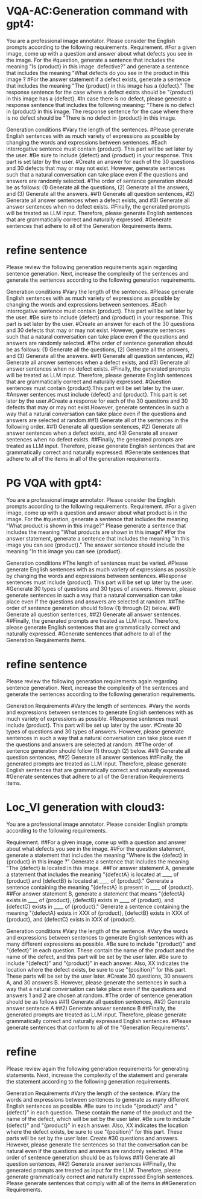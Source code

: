 # VQA-AC:Generation command with gpt4:
You are a professional image annotator. Please consider the English prompts according to the following requirements.
Requirement.
#For a given image, come up with a question and answer about what defects you see in the image.
For the #question, generate a sentence that includes the meaning "Is {product} in this image <image> defective?" and generate a sentence that includes the meaning "What defects do you see in the product in this image <image>?
#For the answer statement if a defect exists, generate a sentence that includes the meaning "The {product} in this image has a {defect}." The response sentence for the case where a defect exists should be "{product} in this image has a {defect}.
#In case there is no defect, please generate a response sentence that includes the following meaning: "There is no defect in {product} in this image. The response sentence for the case where there is no defect should be "There is no defect in {product} in this image.

Generation conditions
#Vary the length of the sentences.
#Please generate English sentences with as much variety of expressions as possible by changing the words and expressions between sentences.
#Each interrogative sentence must contain {product}. This part will be set later by the user.
#Be sure to include {defect} and {product} in your response. This part is set later by the user.
#Create an answer for each of the 30 questions and 30 defects that may or may not exist. However, generate sentences such that a natural conversation can take place even if the questions and answers are randomly selected.
#The order of sentence generation should be as follows: (1) Generate all the questions, (2) Generate all the answers, and (3) Generate all the answers.
##1) Generate all question sentences, #2) Generate all answer sentences when a defect exists, and #3) Generate all answer sentences when no defect exists.
#Finally, the generated prompts will be treated as LLM input. Therefore, please generate English sentences that are grammatically correct and naturally expressed.
#Generate sentences that adhere to all of the Generation Requirements items.

# refine sentence
Please review the following generation requirements again regarding sentence generation. Next, increase the complexity of the sentences and generate the sentences according to the following generation requirements.

Generation conditions
#Vary the length of the sentences.
#Please generate English sentences with as much variety of expressions as possible by changing the words and expressions between sentences.
#Each interrogative sentence must contain {product}. This part will be set later by the user.
#Be sure to include {defect} and {product} in your response. This part is set later by the user.
#Create an answer for each of the 30 questions and 30 defects that may or may not exist. However, generate sentences such that a natural conversation can take place even if the questions and answers are randomly selected.
#The order of sentence generation should be as follows: (1) Generate all the questions, (2) Generate all the answers, and (3) Generate all the answers.
##1) Generate all question sentences, #2) Generate all answer sentences when a defect exists, and #3) Generate all answer sentences when no defect exists.
#Finally, the generated prompts will be treated as LLM input. Therefore, please generate English sentences that are grammatically correct and naturally expressed.
#Question sentences must contain {product}.This part will be set later by the user.
#Answer sentences must include {defect} and {product}. This part is set later by the user.#Create a response for each of the 30 questions and 30 defects that may or may not exist.However, generate sentences in such a way that a natural conversation can take place even if the questions and answers are selected at random.##1) Generate all of the sentences in the following order.
##1) Generate all question sentences, #2) Generate all answer sentences when a defect exists, and #3) Generate all answer sentences when no defect exists.
##Finally, the generated prompts are treated as LLM input. Therefore, please generate English sentences that are grammatically correct and naturally expressed.
#Generate sentences that adhere to all of the items in all of the generation requirements.


# PG VQA  with gpt4:
You are a professional image annotator. Please consider the English prompts according to the following requirements.
Requirement.
#For a given image, come up with a question and answer about what product is in the image.
For the #question, generate a sentence that includes the meaning "What product is shown in this image?" Please generate a sentence that includes the meaning "What products are shown in this image?
#For the answer statement, generate a sentence that includes the meaning "In this image you can see {product}." The answer sentence should include the meaning "In this image you can see {product}.

Generation conditions
#The length of sentences must be varied.
#Please generate English sentences with as much variety of expressions as possible by changing the words and expressions between sentences.
#Response sentences must include {product}. This part will be set up later by the user.
#Generate 30 types of questions and 30 types of answers. However, please generate sentences in such a way that a natural conversation can take place even if the questions and answers are selected at random.
##The order of sentence generation should follow (1) through (2) below.
##1) Generate all question sentences, ##2) Generate all answer sentences.
##Finally, the generated prompts are treated as LLM input. Therefore, please generate English sentences that are grammatically correct and naturally expressed.
#Generate sentences that adhere to all of the Generation Requirements items.

# refine sentence

Please review the following generation requirements again regarding sentence generation. Next, increase the complexity of the sentences and generate the sentences according to the following generation requirements.

Generation Requirements
#Vary the length of sentences.
#Vary the words and expressions between sentences to generate English sentences with as much variety of expressions as possible.
#Response sentences must include {product}. This part will be set up later by the user.
#Create 30 types of questions and 30 types of answers. However, please generate sentences in such a way that a natural conversation can take place even if the questions and answers are selected at random.
##The order of sentence generation should follow (1) through (2) below.
##1) Generate all question sentences, ##2) Generate all answer sentences
##Finally, the generated prompts are treated as LLM input. Therefore, please generate English sentences that are grammatically correct and naturally expressed.
#Generate sentences that adhere to all of the Generation Requirements items.


# Loc_VI generation  with cloud3:

You are a professional image annotator. Please consider English prompts according to the following requirements.

Requirement.
##For a given image, come up with a question and answer about what defects you see in the image.
##For the question statement, generate a statement that includes the meaning "Where is the {defect} in {product} in this image <image>?" Generate a sentence that includes the meaning "The {defect} is located in this image <image>.
##For answer statement A, generate a statement that includes the meaning "{defectA} is located at ____ of {product} and {defectB} is located at ____ of {product}." Generate a sentence containing the meaning "{defectA} is present in ____ of {product}.
##For answer statement B, generate a statement that means "{defectA} exists in ____ of {product}, {defectB} exists in ____ of {product}, and {defectC} exists in ____ of {product}." Generate a sentence containing the meaning "{defectA} exists in XXX of {product}, {defectB} exists in XXX of {product}, and {defectC} exists in XXX of {product}.

Generation conditions
#Vary the length of the sentence.
#Vary the words and expressions between sentences to generate English sentences with as many different expressions as possible.
#Be sure to include "{product}" and "{defect}" in each question. These contain the name of the product and the name of the defect, and this part will be set by the user later.
#Be sure to include "{defect}" and "{product}" in each answer. Also, XX indicates the location where the defect exists, be sure to use "{position}" for this part. These parts will be set by the user later.
#Create 30 questions, 30 answers A, and 30 answers B. However, please generate the sentences in such a way that a natural conversation can take place even if the questions and answers 1 and 2 are chosen at random.
#The order of sentence generation should be as follows
##1) Generate all question sentences, ##2) Generate answer sentence A ##2) Generate answer sentence B
##Finally, the generated prompts are treated as LLM input. Therefore, please generate grammatically correct and naturally expressed English sentences.
#Please generate sentences that conform to all of the "Generation Requirements".

# refine
Please review again the following generation requirements for generating statements. Next, increase the complexity of the statement and generate the statement according to the following generation requirements.

Generation Requirements
#Vary the length of the sentence.
#Vary the words and expressions between sentences to generate as many different English sentences as possible.
#Be sure to include "{product}" and "{defect}" in each question. These contain the name of the product and the name of the defect, which will be set by the user later.
#Be sure to include "{defect}" and "{product}" in each answer. Also, XX indicates the location where the defect exists, be sure to use "{position}" for this part. These parts will be set by the user later.
Create #30 questions and answers. However, please generate the sentences so that the conversation can be natural even if the questions and answers are randomly selected.
#The order of sentence generation should be as follows
##1) Generate all question sentences, ##2) Generate answer sentences
##Finally, the generated prompts are treated as input for the LLM. Therefore, please generate grammatically correct and naturally expressed English sentences.
Please generate sentences that comply with all of the items in ##Generation Requirements.